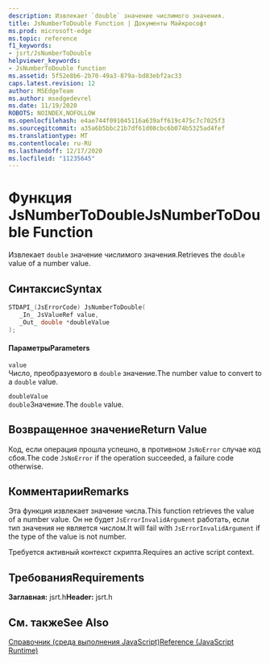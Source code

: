 ```yaml
---
description: Извлекает `double` значение числимого значения.
title: JsNumberToDouble Function | Документы Майкрософт
ms.prod: microsoft-edge
ms.topic: reference
f1_keywords:
- jsrt/JsNumberToDouble
helpviewer_keywords:
- JsNumberToDouble function
ms.assetid: 5f52e8b6-2b70-49a3-879a-bd83ebf2ac33
caps.latest.revision: 12
author: MSEdgeTeam
ms.author: msedgedevrel
ms.date: 11/19/2020
ROBOTS: NOINDEX,NOFOLLOW
ms.openlocfilehash: e4ae744f091045116a639aff619c475c7c7025f3
ms.sourcegitcommit: a35a6b5bbc21b7df61d08cbc6b074b5325ad4fef
ms.translationtype: MT
ms.contentlocale: ru-RU
ms.lasthandoff: 12/17/2020
ms.locfileid: "11235645"
---
```

# <span data-ttu-id="88bb9-103">Функция JsNumberToDouble</span><span class="sxs-lookup"><span data-stu-id="88bb9-103">JsNumberToDouble Function</span></span>

<span data-ttu-id="88bb9-104">Извлекает `double` значение числимого значения.</span><span class="sxs-lookup"><span data-stu-id="88bb9-104">Retrieves the `double` value of a number value.</span></span>  
  
## <span data-ttu-id="88bb9-105">Синтаксис</span><span class="sxs-lookup"><span data-stu-id="88bb9-105">Syntax</span></span>  
  
```cpp  
STDAPI_(JsErrorCode) JsNumberToDouble(  
   _In_ JsValueRef value,  
   _Out_ double *doubleValue  
);  
```  
  
#### <span data-ttu-id="88bb9-106">Параметры</span><span class="sxs-lookup"><span data-stu-id="88bb9-106">Parameters</span></span>  
 `value`  
 <span data-ttu-id="88bb9-107">Число, преобразуемого в `double` значение.</span><span class="sxs-lookup"><span data-stu-id="88bb9-107">The number value to convert to a `double` value.</span></span>  
  
 `doubleValue`  
 <span data-ttu-id="88bb9-108">`double`Значение.</span><span class="sxs-lookup"><span data-stu-id="88bb9-108">The `double` value.</span></span>  
  
## <span data-ttu-id="88bb9-109">Возвращенное значение</span><span class="sxs-lookup"><span data-stu-id="88bb9-109">Return Value</span></span>  
 <span data-ttu-id="88bb9-110">Код, если операция прошла успешно, в противном `JsNoError` случае код сбоя.</span><span class="sxs-lookup"><span data-stu-id="88bb9-110">The code `JsNoError` if the operation succeeded, a failure code otherwise.</span></span>  
  
## <span data-ttu-id="88bb9-111">Комментарии</span><span class="sxs-lookup"><span data-stu-id="88bb9-111">Remarks</span></span>  
 <span data-ttu-id="88bb9-112">Эта функция извлекает значение числа.</span><span class="sxs-lookup"><span data-stu-id="88bb9-112">This function retrieves the value of a number value.</span></span> <span data-ttu-id="88bb9-113">Он не будет `JsErrorInvalidArgument` работать, если тип значения не является числом.</span><span class="sxs-lookup"><span data-stu-id="88bb9-113">It will fail with `JsErrorInvalidArgument` if the type of the value is not number.</span></span>  
  
 <span data-ttu-id="88bb9-114">Требуется активный контекст скрипта.</span><span class="sxs-lookup"><span data-stu-id="88bb9-114">Requires an active script context.</span></span>  
  
## <span data-ttu-id="88bb9-115">Требования</span><span class="sxs-lookup"><span data-stu-id="88bb9-115">Requirements</span></span>  
 <span data-ttu-id="88bb9-116">**Заглавная:** jsrt.h</span><span class="sxs-lookup"><span data-stu-id="88bb9-116">**Header:** jsrt.h</span></span>  
  
## <span data-ttu-id="88bb9-117">См. также</span><span class="sxs-lookup"><span data-stu-id="88bb9-117">See Also</span></span>  
 [<span data-ttu-id="88bb9-118">Справочник (среда выполнения JavaScript)</span><span class="sxs-lookup"><span data-stu-id="88bb9-118">Reference (JavaScript Runtime)</span></span>](../chakra-hosting/reference-javascript-runtime.md)

